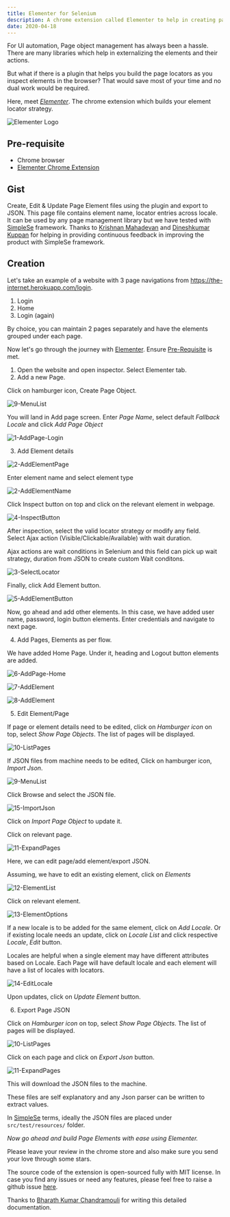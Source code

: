 ```yaml
---
title: Elementer for Selenium
description: A chrome extension called Elementer to help in creating page objects for Selenium with ease
date: 2020-04-18
---
```


For UI automation, Page object management has always been a hassle. There are many libraries which help in externalizing the elements and their actions.

But what if there is a plugin that helps you build the page locators as you inspect elements in the browser? That would save most of your time and no dual work would be required.

Here, meet _<a href="https://chrome.google.com/webstore/detail/elementer/conbkbehobncjfpbealkoobidhipknok?hl=en" target="_blank" rel="noopener">Elementer</a>_. The chrome extension which builds your element locator strategy.

![Elementer Logo](./elementer-logo.png)

## Pre-requisite
* Chrome browser
* <a href="https://chrome.google.com/webstore/detail/elementer/conbkbehobncjfpbealkoobidhipknok?hl=en" target="_blank" rel="noopener">Elementer Chrome Extension</a>

## Gist
Create, Edit & Update Page Element files using the plugin and export to JSON. This page file contains element name, locator entries across locale. It can be used by any page management library but we have tested with <a href="https://github.com/RationaleEmotions/SimpleSe" target="_blank" rel="noopener">SimpleSe</a> framework. Thanks to <a href="https://in.linkedin.com/in/krmahadevan" target="_blank" rel="noopener">Krishnan Mahadevan</a> and <a href="https://in.linkedin.com/in/dineshkumar-kuppan" target="_blank" rel="noopener">Dineshkumar Kuppan</a> for helping in providing continuous feedback in improving the product with SimpleSe framework.

## Creation

Let's take an example of a website with 3 page navigations from https://the-internet.herokuapp.com/login. 

1. Login
2. Home
3. Login (again)

By choice, you can maintain 2 pages separately and have the elements grouped under each page.

Now let's go through the journey with <a href="https://chrome.google.com/webstore/detail/elementer/conbkbehobncjfpbealkoobidhipknok?hl=en" target="_blank" rel="noopener">Elementer</a>. Ensure [Pre-Requisite](#Pre-requisite) is met.

1. Open the website and open inspector. Select Elementer tab.
2. Add a new Page.

Click on hamburger icon, Create Page Object.

![9-MenuList](./9-MenuList.png)

You will land in Add page screen. Enter _Page Name_, select default _Fallback Locale_ and click _Add Page Object_

![1-AddPage-Login](./1-AddPage-Login.png)

3. Add Element details

![2-AddElementPage](./2-AddElementPage.png)

Enter element name and select element type

![2-AddElementName](./2-AddElementName.png)

Click Inspect button on top and click on the relevant element in webpage.

![4-InspectButton](./4-InspectButton.png)

After inspection, select the valid locator strategy or modify any field.  
Select Ajax action (Visible/Clickable/Available) with wait duration.

Ajax actions are wait conditions in Selenium and this field can pick up wait strategy, duration from JSON to create custom Wait conditons.

![3-SelectLocator](./3-SelectLocator.png)

Finally, click Add Element button.

![5-AddElementButton](./5-AddElementButton.png)

Now, go ahead and add other elements. In this case, we have added user name, password, login button elements. Enter credentials and navigate to next page.

4. Add Pages, Elements as per flow.

We have added Home Page. Under it, heading and Logout button elements are added.

![6-AddPage-Home](./6-AddPage-Home.png)

![7-AddElement](./7-AddElement.png)

![8-AddElement](./8-AddElement.png)

5. Edit Element/Page

If page or element details need to be edited, click on _Hamburger icon_ on top, select _Show Page Objects_. The list of pages will be displayed.

![10-ListPages](./10-ListPages.png)

If JSON files from machine needs to be edited, Click on hamburger icon, _Import Json_.

![9-MenuList](./9-MenuList.png)

Click Browse and select the JSON file.

![15-ImportJson](./15-ImportJson.png)

Click on _Import Page Object_ to update it.

Click on relevant page.

![11-ExpandPages](./11-ExpandPages.png)

Here, we can edit page/add element/export JSON.

Assuming, we have to edit an existing element, click on _Elements_ 

![12-ElementList](./12-ElementList.png)

Click on relevant element.

![13-ElementOptions](./13-ElementOptions.png)

If a new locale is to be added for the same element, click on _Add Locale_. Or if existing locale needs an update, click on _Locale List_ and click respective _Locale_, _Edit_ button.

Locales are helpful when a single element may have different attributes based on Locale. Each Page will have default locale and each element will have a list of locales with locators.

![14-EditLocale](./14-EditLocale.png)

Upon updates, click on _Update Element_ button.

6. Export Page JSON

Click on _Hamburger icon_ on top, select _Show Page Objects_. The list of pages will be displayed.

![10-ListPages](./10-ListPages.png)

Click on each page and click on _Export Json_ button.

![11-ExpandPages](./11-ExpandPages.png)

This will download the JSON files to the machine.

These files are self explanatory and any Json parser can be written to extract values.

In <a href="https://github.com/RationaleEmotions/SimpleSe" target="_blank" rel="noopener">SimpleSe</a> terms, ideally the JSON files are placed under `src/test/resources/` folder.

_Now go ahead and build Page Elements with ease using Elementer._

Please leave your review in the chrome store and also make sure you send your love through some stars.

The source code of the extension is open-sourced fully with MIT license. In case you find any issues or need any features, please feel free to raise a github issue <a href="https://github.com/email2vimalraj/elementer/issues" target="_blank" rel="noopener">here</a>.

Thanks to <a href="https://sg.linkedin.com/in/bharathkumarc" target="_blank" rel="noopener">Bharath Kumar Chandramouli</a> for writing this detailed documentation.